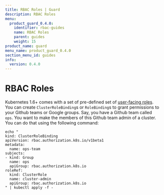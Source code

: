 ```yaml
---
title: RBAC Roles | Guard
description: RBAC Roles
menu:
  product_guard_0.4.0:
    identifier: rbac-guides
    name: RBAC Roles
    parent: guides
    weight: 15
product_name: guard
menu_name: product_guard_0.4.0
section_menu_id: guides
info:
  version: 0.4.0
---
```


# RBAC Roles

Kubernetes 1.6+ comes with a set of pre-defined set of [user-facing roles](https://kubernetes.io/docs/admin/authorization/rbac/#user-facing-roles). You can create `ClusterRoleBinding`s or `RoleBinding`s to grant permissions to your Github teams or Google groups. Say, you have a Github team called `ops`. You want to make the members of this Github team admin of a cluster. You can do that using the following command:

```console
echo "
kind: ClusterRoleBinding
apiVersion: rbac.authorization.k8s.io/v1beta1
metadata:
  name: ops-team
subjects:
- kind: Group
  name: ops
  apiGroup: rbac.authorization.k8s.io
roleRef:
  kind: ClusterRole
  name: cluster-admin
  apiGroup: rbac.authorization.k8s.io
" | kubectl apply -f -
```
